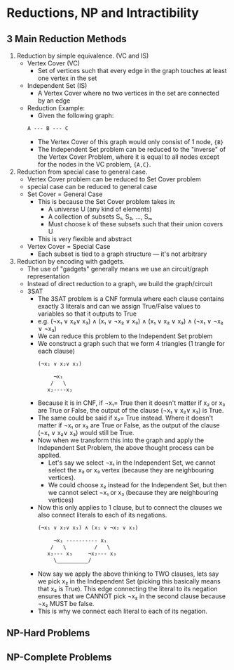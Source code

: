 # Reductions, NP and Intractibility

## 3 Main Reduction Methods

1. Reduction by simple equivalence. (VC and IS)
    - Vertex Cover (VC)
        - Set of vertices such that every edge in the graph touches at 
          least one vertex in the set    
    - Independent Set (IS)
        - A Vertex Cover where no two vertices in the set are connected by 
          an edge
    - Reduction Example:
        - Given the following graph:
        ```txt
        A --- B --- C
        ```
        - The Vertex Cover of this graph would only consist of 1 node, `{B}`
        - The Independent Set problem can be reduced to the "inverse" of the 
          Vertex Cover Problem, where it is equal to all nodes except for the 
          nodes in the VC problem, `{A,C}`. 
2. Reduction from special case to general case.
    - Vertex Cover problem can be reduced to Set Cover problem
    -   special case       can be reduced to    general case  
    - Set Cover = General Case
        - This is because the Set Cover problem takes in:
            - A universe U (any kind of elements)
            - A collection of subsets S₁, S₂, ..., Sₘ
             - Must choose k of these subsets such that their union covers U
        - This is very flexible and abstract
    - Vertex Cover = Special Case
        - Each subset is tied to a graph structure — it's not arbitrary
3. Reduction by encoding with gadgets.
    - The use of "gadgets" generally means we use an circuit/graph 
      representation
    - Instead of direct reduction to a graph, we build the graph/circuit
    - 3SAT
        - The 3SAT problem is a CNF formula where each clause contains exactly 
          3 literals and can we assign True/False values to variables so that
          it outputs to True
        - e.g. 
          (¬x₁ ∨ x₂∨ x₃) ∧ (x₁ ∨ ¬x₂ ∨ x₃) ∧ (x₁ ∨ x₂ ∨ x₃) ∧ (¬x₁ ∨ ¬x₂ ∨ ¬x₃)
        - We can reduce this problem to the Independent Set problem
        - We construct a graph such that we form 4 triangles (1 trangle for each
          clause)
          ```txt
          (¬x₁ ∨ x₂∨ x₃)

               ¬x₁
              /   \
             x₂----x₃

          ```
        - Because it is in CNF, if ¬x₁= True then it doesn't matter if x₂ or x₃ 
          are True or False, the output of the clause (¬x₁ ∨ x₂∨ x₃) is True.
        - The same could be said if x₂= True instead. Where it doesn't matter if 
          ¬x₁ or x₃ are True or False, as the output of the clause (¬x₁ ∨ x₂∨ x₃) 
          would still be True.
        - Now when we transform this into the graph and apply the Independent Set 
          Problem, the above thought process can be applied. 
            - Let's say we select ¬x₁ in the Independent Set, we cannot select 
              the x₂ or x₃ vertex (because they are neighbouring vertices).
            - We could choose x₂ instead for the Independent Set, but then we 
              cannot select ¬x₁ or x₃ (because they are neighbouring vertices)
        - Now this only applies to 1 clause, but to connect the clauses we also 
          connect literals to each of its negations.
          ```txt
          (¬x₁ ∨ x₂∨ x₃) ∧ (x₁ ∨ ¬x₂ ∨ x₃)

               ¬x₁ ---------- x₁
              /   \         /   \
             x₂--- x₃     ¬x₂--- x₃
               \__________/
          ```
        - Now say we apply the above thinking to TWO clauses, lets say we pick
          x₂ in the Independent Set (picking this basically means that x₂ is 
          True). This edge connecting the literal to its negation ensures that we
          CANNOT pick ¬x₂ in the second clause because ¬x₂ MUST be false.
        - This is why we connect each literal to each of its negation.

## NP-Hard Problems

## NP-Complete Problems


